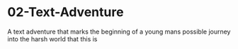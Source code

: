 # 02-Text-Adventure
A text adventure that marks the beginning of a young mans possible journey into the harsh world that this is

